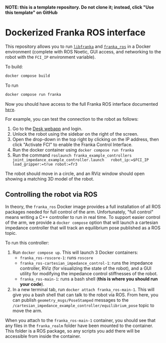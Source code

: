 **NOTE: this is a template repository. Do not clone it; instead, click "Use this template" on GitHub**

# Dockerized Franka ROS interface

This repository allows you to run [`libfranka`](https://frankaemika.github.io/docs/libfranks.html) and [`franka_ros`](https://frankaemika.github.io/docs/franka_ros.html) in a Docker environment (complete with ROS Noetic, GUI access, and networking to the robot with the `FCI_IP` environment variable).

To build:
```bash
docker compose build
```

To run
```bash
docker compose run franka
```

Now you should have access to the full Franka ROS interface documented [`here`](https://frankaemika.github.io/docs/franka_ros.html).

For example, you can test the connection to the robot as follows:

1. Go to the [Desk webapp](https://172.16.0.2/desk/) and login.
2. Unlock the robot using the sidebar on the right of the screen.
3. Open the drop-down in the top right by clicking on the IP address, then click "Activate FCI" to enable the Franka Control Interface.
4. Run the docker container using `docker compose run franka`
5. Run the command `roslaunch franka_example_controllers joint_impedance_example_controller.launch   robot_ip:=$FCI_IP load_gripper:=true robot:=fr3`

The robot should move in a circle, and an RViz window should open showing a matching 3D model of the robot.

## Controlling the robot via ROS

In theory, the `franka_ros` Docker image provides a full installation of all ROS packages needed for full control of the arm. Unfortunately, "full control" means writing a C++ controller to run in real time. To support easier control of the arm, we provide a `docker compose` option that will launch a cartesian impedance controller that will track an equilibrium pose published as a ROS topic.

To run this controller:

1. Run `docker compose up`. This will launch 3 Docker containers:
    - `franka_ros-roscore-1`: runs `roscore`
    - `franka_ros-cartesian_impedance_control-1`: runs the impedance controller, RViz (for visualizing the state of the robot), and a GUI utility for modifying the impedance control stiffnesses of the robot.
    - `franka_ros-main-1`: runs a bash shell (**this is where you should run your code**).
2. In a new terminal tab, run `docker attach franka_ros-main-1`. This will give you a bash shell that can talk to the robot via ROS. From here, you can publish `geometry_msgs/PoseStamped` messages to the `/cartesian_impedance_example_controller/equilibrium_pose` topic to move the arm.

When you attach to the `franka_ros-main-1` container, you should see that any files in the `franka_realm` folder have been mounted to the container. This folder is a ROS package, so any scripts you add there will be accessible from inside the container.